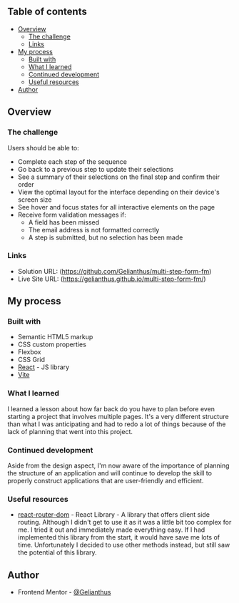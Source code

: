## Table of contents

- [Overview](#overview)
  - [The challenge](#the-challenge)
  - [Links](#links)
- [My process](#my-process)
  - [Built with](#built-with)
  - [What I learned](#what-i-learned)
  - [Continued development](#continued-development)
  - [Useful resources](#useful-resources)
- [Author](#author)

## Overview

### The challenge

Users should be able to:

- Complete each step of the sequence
- Go back to a previous step to update their selections
- See a summary of their selections on the final step and confirm their order
- View the optimal layout for the interface depending on their device's screen size
- See hover and focus states for all interactive elements on the page
- Receive form validation messages if:
  - A field has been missed
  - The email address is not formatted correctly
  - A step is submitted, but no selection has been made

### Links

- Solution URL: (https://github.com/Gelianthus/multi-step-form-fm)
- Live Site URL: (https://gelianthus.github.io/multi-step-form-fm/)

## My process

### Built with

- Semantic HTML5 markup
- CSS custom properties
- Flexbox
- CSS Grid
- [React](https://reactjs.org/) - JS library
- [Vite](https://vitejs.dev/)

### What I learned

I learned a lesson about how far back do you have to plan before even starting a project that involves multiple pages. It's a very different structure than what I was anticipating and had to redo a lot of things because of the lack of planning that went into this project.

### Continued development

Aside from the design aspect, I'm now aware of the importance of planning the structure of an application and will continue to develop the skill to properly construct applications that are user-friendly and efficient.

### Useful resources

- [react-router-dom](https://reactrouter.com/en/main) - React Library - A library that offers client side routing. Although I didn't get to use it as it was a little bit too complex for me. I tried it out and immediately made everything easy. If I had implemented this library from the start, it would have save me lots of time. Unfortunately I decided to use other methods instead, but still saw the potential of this library.

## Author

- Frontend Mentor - [@Gelianthus](https://www.frontendmentor.io/profile/Gelianthus)
